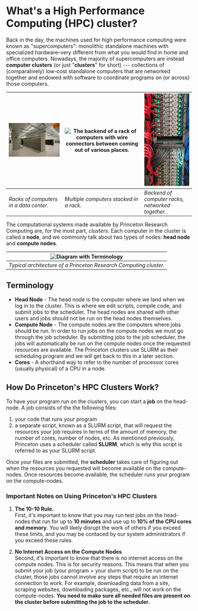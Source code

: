 # What's a High Performance Computing (HPC) cluster?

Back in the day, the machines used for high performance computing were known as "supercomputers": monolithic standalone machines
with specialized hardware–very different from what you would find in
home and office computers. Nowadays, the majority of supercomputers
are instead **computer clusters** (or just "**clusters**" for short) ---
collections of (comparatively) low-cost standalone computers that are
networked together and endowed with software to coordinate programs on
(or across) those computers.

| <img src="images/hpcrc_openhouse_20111129_fac_2475.jpg" alt="Racks of computers that make up a supercomputer." width="400"/>| <img src="images/hpcrc_nodes.JPG" alt="The backend of a rack of computers with wire connectors between coming out of various places." width="400"/> | <img src="images/connections_byKevinAbbey_20210519_a.jpg" alt="The backend of a rack of computers with wire connectors between coming out of various places." height="250"/>|
|----|----|----|
| *Racks of computers in a data center.* | *Multiple computers stacked in a rack.* | *Backend of computer racks, networked together.*|

<!---

<figure>
  <img src="https://upload.wikimedia.org/wikipedia/commons/2/29/Virginia_tech_xserve_cluster.jpg" alt="Racks of computers that make up a supercomputer." width="300"/>
  <figcaption>Racks of computers in a data center.</figcaption>
</figure>

<br/>

<figure>
  <img src="connections_byKevinAbbey_20210519_a.jpg" alt="The backend of a rack of computers with wire connectors between coming out of various places." width="300"/>
  <figcaption>Backend of computer racks.</figcaption>
</figure>

--->

The computational systems made available by Princeton Research
Computing are, for the most part, *clusters*.  Each computer in the
cluster is called a **node**, and we commonly talk about two types of nodes: **head node** and **compute nodes**.

|![Diagram with Terminology](images/beowulf.png)|
|:--:|
|*Typical architecture of a Princeton Research Computing cluster.*|

## Terminology

* **Head Node** - The head node is the computer where we land when we log in to the cluster. This is where we edit scripts, compile code, and submit jobs to the scheduler. The head nodes are shared with other users and jobs should not be run on the head nodes themselves.
* **Compute Node** - The compute nodes are the computers where jobs should be run. In order to run jobs on the compute nodes we must go through the job scheduler. By submitting jobs to the job scheduler, the jobs will automatically be run on the compute nodes once the requested resources are available. The Princeton clusters use SLURM as their scheduling program and we will get back to this in a later section.
* **Cores** - A shorthand way to refer to the number of processor cores (usually physical) of a CPU in a node.

## How Do Princeton's HPC Clusters Work?

To have your program run on the clusters, you can start a **job** on the head-node. A job consists of the the following files:
1. your code that runs your program
2. a separate script, known as a SLURM script, that will request the resources your job requires in terms of the amount of memory, the number of cores, number of nodes, etc. As mentioned previously, Princeton uses a scheduler called **SLURM**, which is why this script is referred to as your SLURM script.

Once your files are submitted, the **scheduler** takes care of figuring out when the resources you requested will become available on the compute-nodes. Once resources become available, the scheduler runs your program on the compute-nodes.

### Important Notes on Using Princeton's HPC Clusters

1. **The 10-10 Rule.**  
First, it's important to know that you may run test jobs on the head-nodes that run for up to **10 minutes** and use up to **10% of the CPU cores and memory**. You will likely disrupt the work of others if you exceed these limits, and you may be contaced by our system administrators if you exceed these rules.

2. **No Internet Access on the Compute Nodes**  
Second, it's important to know that there is no internet access on the compute nodes. This is for security reasons. This means that when you submit your job (your program + your slurm script) to be run on the cluster, those jobs cannot involve any steps that require an internet connection to work. For example, downloading data from a site, scraping websites, downloading packages, etc., will not work on the compute-nodes. **You need to make sure all needed files are present on the cluster before submitting the job to the scheduler.**
